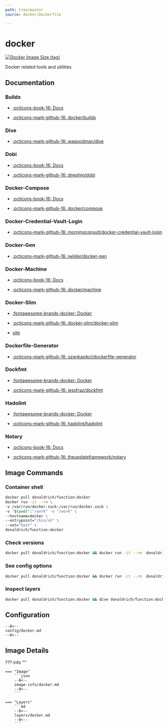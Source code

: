 ```yaml
---
path: tree/master
source: docker/Dockerfile

---
```


# docker

[![Docker Image Size (tag)](https://img.shields.io/docker/image-size/donaldrich/function/docker?color=blue&label=donaldrich/function:docker&logo=docker&style=flat-square)](https://hub.docker.com/r/donaldrich/function/docker)

Docker related tools and utilities

## Documentation

### Buildx

* [:octicons-book-16: Docs](https://docs.docker.com/buildx)

* [:octicons-mark-github-16: docker/buildx](https://github.com/docker/buildx)

### Dive

* [:octicons-mark-github-16: wagoodman/dive](https://github.com/wagoodman/dive)

### Dobi

* [:octicons-book-16: Docs](https://dnephin.github.io/dobi)

* [:octicons-mark-github-16: dnephin/dobi](https://github.com/dnephin/dobi)

### Docker-Compose

* [:octicons-book-16: Docs](https://docs.docker.com/compose)

* [:octicons-mark-github-16: docker/compose](https://github.com/docker/compose)

### Docker-Credential-Vault-Login

* [:octicons-mark-github-16: morningconsult/docker-credential-vault-login](https://github.com/morningconsult/docker-credential-vault-login)

### Docker-Gen

* [:octicons-mark-github-16: jwilder/docker-gen](https://github.com/jwilder/docker-gen)

### Docker-Machine

* [:octicons-book-16: Docs](https://docs.docker.com/machine)

* [:octicons-mark-github-16: docker/machine](https://github.com/docker/machine)

### Docker-Slim

* [:fontawesome-brands-docker: Docker](https://hub.docker.com/r/dslim/docker-slim)

* [:octicons-mark-github-16: docker-slim/docker-slim](https://github.com/docker-slim/docker-slim)

* [site](https://dockersl.im)

### Dockerfile-Generator

* [:octicons-mark-github-16: ozankasikci/dockerfile-generator](https://github.com/ozankasikci/dockerfile-generator)

### Dockfmt

* [:fontawesome-brands-docker: Docker](https://hub.docker.com/r/jessfraz/dockfmt)

* [:octicons-mark-github-16: jessfraz/dockfmt](https://github.com/jessfraz/dockfmt)

### Hadolint

* [:fontawesome-brands-docker: Docker](https://hub.docker.com/r/hadolint/hadolint)

* [:octicons-mark-github-16: hadolint/hadolint](https://github.com/hadolint/hadolint)

### Notary

* [:octicons-book-16: Docs](https://docs.docker.com/notary)

* [:octicons-mark-github-16: theupdateframework/notary](https://github.com/theupdateframework/notary)

## Image Commands

### Container shell

```sh
docker pull donaldrich/function:docker
docker run -it --rm \
-v /var/run/docker.sock:/var/run/docker.sock \
-v "$(pwd)":"/work" -w "/work" \
--hostname=docker \
--entrypoint="/bin/sh" \
--net="host" \
donaldrich/function:docker
```

### Check versions

```sh
docker pull donaldrich/function:docker && docker run -it --rm  donaldrich/function:docker validate
```

### See config options

```sh
docker pull donaldrich/function:docker && docker run -it --rm  donaldrich/function:docker help
```

### Inspect layers

```sh
docker pull donaldrich/function:docker && dive donaldrich/function:docker
```

## Configuration

```
--8<--
config/docker.md
--8<--
```

## Image Details

??? info ""

    === "Image"
        ```json
        --8<--
        image-info/docker.md
        --8<--
        ```

    === "Layers"
        ```md
        --8<--
        layers/docker.md
        --8<--
        ```
